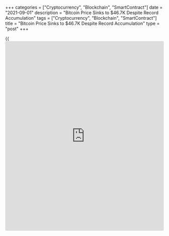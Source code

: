 +++
categories = ["Cryptocurrency", "Blockchain", "SmartContract"]
date = "2021-09-01"
description = "Bitcoin Price Sinks to $46.7K Despite Record Accumulation"
tags = ["Cryptocurrency", "Blockchain", "SmartContract"]
title = "Bitcoin Price Sinks to $46.7K Despite Record Accumulation"
type = "post"
+++

{{<iframe id="large-banner" src="https://www.bounty.group/#slide=10.0" width="100%" height="600" scrolling="no" style="border: 0px solid rgb(216, 221, 230); border-radius: 3px;">}}

![Bitcoin price sinks to $46.7K despite record accumulation and supply
shock events][1]

Data from Cointelegraph Markets Pro and TradingView showed BTC/USD
reversing at $46,700 on Bitstamp after dropping $2,000 in hours. Part of
a multi-day rangebound construction, the dip resulted in a push toward
$48,000, with bulls still unable to gather momentum for an attack on
$50,000.

For popular trader Crypto Ed, $48,200 was the level to watch for
continuation upward. “Showing some tricky moves, retest failed overnight
with that dump,” he commented on the hourly chart. The mood among
analysts broadly stayed optimistic on the day despite price action
lagging any noticeable improvement in market activity.

Some highlighted conspicuous accumulation at current levels, while on-
chain metrics such as illiquid supply were also a talking point. “This
wave of Bitcoin supply shock has the most momentum of any in recent
[history](https://www.fixpro.org/post/chargeless-historical-data-api-backtesting/),” William Clemente III, lead insights analyst at Blockware,
noted.

_Source:[FXPro][2]_

   1. /files/downloads/4/9/f/49f69e0a15245d1e24e39a87b9d819ab_d2b396fcee3c11fa523150f70202a00e.jpg
   2. /geturl/index/1e6ea0c1979e7d6459a04ce2a4e0c61b94ad0c14/